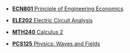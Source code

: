 * [**ECN801** Principle of Engineering Economics](https://drive.google.com/drive/folders/1j4xRE21v9c1XBtPMCxpJ0b5sja49ju7P)

* [**ELE202** Electric Circuit Analysis](https://drive.google.com/drive/folders/1TWaqWmWCSPa5UOQ_RHM36Jwih-wbtAUQ)

* [**MTH240** Calculus 2](https://drive.google.com/drive/folders/1VmhpYLCiC1hQPkHT08oKrXpwd4W-vAOj)

* [**PCS125** Physics: Waves and Fields](https://drive.google.com/drive/folders/1QWzfYPasvcXaBmywVKITHEkNLSMiAS5V)